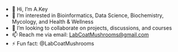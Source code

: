 - 👋 Hi, I’m A.Key
- 👀 I’m interested in Bioinformatics, Data Science, Biochemistry, Mycology, and Health & Wellness
- 💞️ I’m looking to collaborate on projects, discussions, and courses
- 📫 Reach me via email: LabCoatMushrooms@gmail.com
- ⚡ Fun fact: @LabCoatMushrooms

<!---
AdrieonK/AboutMe is a ✨ special ✨ repository because its `README.md` (this file) appears on your GitHub profile.
You can click the Preview link to take a look at your changes.
--->
